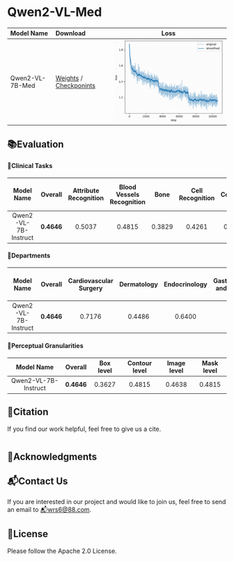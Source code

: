 # Qwen2-VL-Med

|Model Name|Download|Loss|
|:-|:-|:-:|
|Qwen2-VL-7B-Med|[Weights](https://modelscope.cn/models/wangrongsheng/Qwen2-VL-7B-Med) / [Checkponints](https://modelscope.cn/models/wangrongsheng/Qwen2-VL-7B-Med-checkpoints)|![](./assets/loss1.png)|

## 📚Evaluation

#### 📗Clinical Tasks

|Model Name|Overall|Attribute Recognition|Blood Vessels Recognition|Bone|Cell Recognition|Counting|Disease Diagnosis|Image Quality Grading|Microorganism Recognition|Muscle|Nervous Tissue|Organ Recognition - Abdomen|Organ Recognition - Head and Neck|Organ Recognition - Pelvic|Organ Recognition - Thorax|Severity Grading|Surgeon Action Recognition|Surgical Instrument Recognition|Surgical Workflow Recognition|
|:-:|:-:|:-:|:-:|:-:|:-:|:-:|:-:|:-:|:-:|:-:|:-:|:-:|:-:|:-:|:-:|:-:|:-:|:-:|:-:|
|Qwen2-VL-7B-Instruct|**0.4646**|0.5037|0.4815|0.3829|0.4261|0.3085|0.5386|0.3600|0.4074|0.2600|0.6250|0.5224|0.5032|0.5067|0.5118|0.2768|0.3304|0.2971|0.2857|

#### 📙Departments

|Model Name|Overall|Cardiovascular Surgery|Dermatology|Endocrinology|Gastroenterology and Hepatology|General Surgery|Hematology|Infectious Diseases|Laboratory Medicine and Pathology|Nephrology and Hypertension|Neurosurgery|Obstetrics and Gynecology|Oncology (Medical)|Ophthalmology|Orthopedic Surgery|Otolaryngology (ENT)/Head and Neck Surgery|Pulmonary Medicine|Sports Medicine|Urology|
|:-:|:-:|:-:|:-:|:-:|:-:|:-:|:-:|:-:|:-:|:-:|:-:|:-:|:-:|:-:|:-:|:-:|:-:|:-:|:-:|
|Qwen2-VL-7B-Instruct|**0.4646**|0.7176|0.4486|0.6400|0.4805|0.3260|0.3428|0.5429|0.3813|0.7467|0.8000|0.4133|0.4524|0.4446|0.4472|0.5231|0.5358|0.5768|0.5222|

#### 📘Perceptual Granularities

|Model Name|Overall|Box level|Contour level|Image level|Mask level|
|:-:|:-:|:-:|:-:|:-:|:-:|
|Qwen2-VL-7B-Instruct|**0.4646**|0.3627|0.4815|0.4638|0.4815|

## 📌Citation

If you find our work helpful, feel free to give us a cite.

```bibtex

```

## 🚩Acknowledgments

## 📬Contact Us

If you are interested in our project and would like to join us, feel free to send an email to [📬wrs6@88.com](mailto:wrs6@88.com).

## 🔔License

Please follow the Apache 2.0 License.
